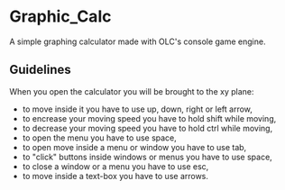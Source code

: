Graphic_Calc
==============

A simple graphing calculator made with OLC's console game engine.

Guidelines
--------------

When you open the calculator you will be brought to the xy plane:
- to move inside it you have to use up, down, right or left arrow,
- to encrease your moving speed you have to hold shift while moving,
- to decrease your moving speed you have to hold ctrl while moving,
- to open the menu you have to use space,
- to open move inside a menu or window you have to use tab,
- to "click" buttons inside windows or menus you have to use space,
- to close a window or a menu you have to use esc,
- to move inside a text-box you have to use arrows.
